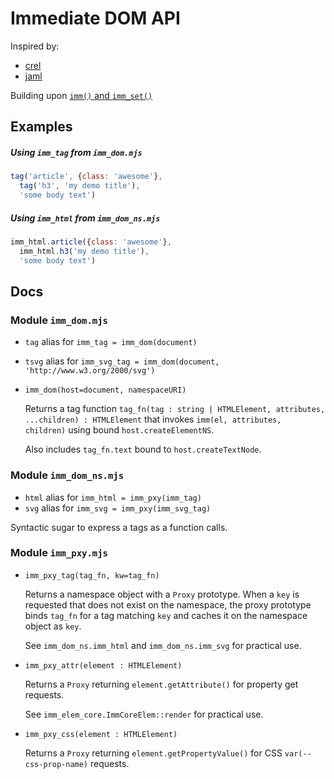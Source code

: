 # Immediate DOM API

Inspired by:
- [crel](https://github.com/KoryNunn/crel#readme)
- [jaml](https://github.com/edspencer/jaml#readme)

Building upon [`imm()` and `imm_set()`](./imm_dom_core.md)


## Examples

##### Using `imm_tag` from `imm_dom.mjs`

```javascript
tag('article', {class: 'awesome'},
  tag('h3', 'my demo title'),
  'some body text')
```

##### Using `imm_html` from `imm_dom_ns.mjs`

```javascript
imm_html.article({class: 'awesome'},
  imm_html.h3('my demo title'),
  'some body text')
```


## Docs

### Module `imm_dom.mjs`

- `tag` alias for `imm_tag = imm_dom(document)`
- `tsvg` alias for `imm_svg_tag = imm_dom(document, 'http://www.w3.org/2000/svg')`
- `imm_dom(host=document, namespaceURI)`

  Returns a tag function `tag_fn(tag : string | HTMLElement, attributes, ...children) : HTMLElement`
  that invokes `imm(el, attributes, children)` using bound `host.createElementNS`.

  Also includes `tag_fn.text` bound to `host.createTextNode`.


### Module `imm_dom_ns.mjs`

- `html` alias for `imm_html = imm_pxy(imm_tag)`
- `svg` alias for `imm_svg = imm_pxy(imm_svg_tag)`

Syntactic sugar to express a tags as a function calls.


### Module `imm_pxy.mjs`

- `imm_pxy_tag(tag_fn, kw=tag_fn)`

  Returns a namespace object with a `Proxy` prototype.
  When a `key` is requested that does not exist on the namespace,
  the proxy prototype binds `tag_fn` for a tag matching `key` and
  caches it on the namespace object as `key`.

  See `imm_dom_ns.imm_html` and `imm_dom_ns.imm_svg` for practical use.

- `imm_pxy_attr(element : HTMLElement)`

  Returns a `Proxy` returning `element.getAttribute()` for property get requests.

  See `imm_elem_core.ImmCoreElem::render` for practical use.

- `imm_pxy_css(element : HTMLElement)`

  Returns a `Proxy` returning `element.getPropertyValue()` for CSS `var(--css-prop-name)` requests.


